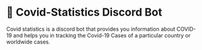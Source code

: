 # 🤖 Covid-Statistics Discord Bot 
Covid statistics is a discord bot that provides you information about COVID-19 and helps you in tracking the Covid-19  Cases of a particular country or worldwide cases.

